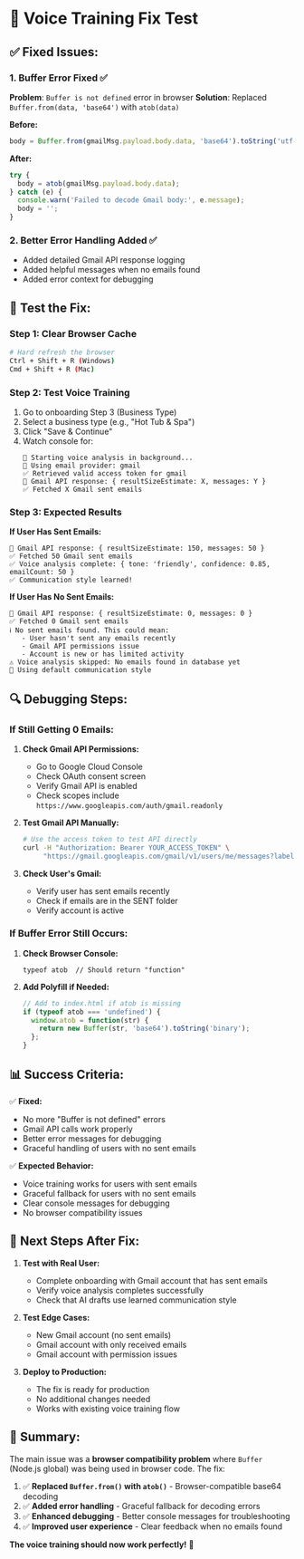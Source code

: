 # 🧪 Voice Training Fix Test

## ✅ **Fixed Issues:**

### **1. Buffer Error Fixed** ✅
**Problem**: `Buffer is not defined` error in browser
**Solution**: Replaced `Buffer.from(data, 'base64')` with `atob(data)`

**Before:**
```javascript
body = Buffer.from(gmailMsg.payload.body.data, 'base64').toString('utf-8');
```

**After:**
```javascript
try {
  body = atob(gmailMsg.payload.body.data);
} catch (e) {
  console.warn('Failed to decode Gmail body:', e.message);
  body = '';
}
```

### **2. Better Error Handling Added** ✅
- Added detailed Gmail API response logging
- Added helpful messages when no emails found
- Added error context for debugging

## 🧪 **Test the Fix:**

### **Step 1: Clear Browser Cache**
```bash
# Hard refresh the browser
Ctrl + Shift + R (Windows)
Cmd + Shift + R (Mac)
```

### **Step 2: Test Voice Training**
1. Go to onboarding Step 3 (Business Type)
2. Select a business type (e.g., "Hot Tub & Spa")
3. Click "Save & Continue"
4. Watch console for:
   ```
   🎤 Starting voice analysis in background...
   📧 Using email provider: gmail
   ✅ Retrieved valid access token for gmail
   📧 Gmail API response: { resultSizeEstimate: X, messages: Y }
   ✅ Fetched X Gmail sent emails
   ```

### **Step 3: Expected Results**

**If User Has Sent Emails:**
```
📧 Gmail API response: { resultSizeEstimate: 150, messages: 50 }
✅ Fetched 50 Gmail sent emails
✅ Voice analysis complete: { tone: 'friendly', confidence: 0.85, emailCount: 50 }
✅ Communication style learned!
```

**If User Has No Sent Emails:**
```
📧 Gmail API response: { resultSizeEstimate: 0, messages: 0 }
✅ Fetched 0 Gmail sent emails
ℹ️ No sent emails found. This could mean:
   - User hasn't sent any emails recently
   - Gmail API permissions issue
   - Account is new or has limited activity
⚠️ Voice analysis skipped: No emails found in database yet
📝 Using default communication style
```

## 🔍 **Debugging Steps:**

### **If Still Getting 0 Emails:**

1. **Check Gmail API Permissions:**
   - Go to Google Cloud Console
   - Check OAuth consent screen
   - Verify Gmail API is enabled
   - Check scopes include `https://www.googleapis.com/auth/gmail.readonly`

2. **Test Gmail API Manually:**
   ```bash
   # Use the access token to test API directly
   curl -H "Authorization: Bearer YOUR_ACCESS_TOKEN" \
        "https://gmail.googleapis.com/gmail/v1/users/me/messages?labelIds=SENT&maxResults=10"
   ```

3. **Check User's Gmail:**
   - Verify user has sent emails recently
   - Check if emails are in the SENT folder
   - Verify account is active

### **If Buffer Error Still Occurs:**

1. **Check Browser Console:**
   ```
   typeof atob  // Should return "function"
   ```

2. **Add Polyfill if Needed:**
   ```javascript
   // Add to index.html if atob is missing
   if (typeof atob === 'undefined') {
     window.atob = function(str) {
       return new Buffer(str, 'base64').toString('binary');
     };
   }
   ```

## 📊 **Success Criteria:**

✅ **Fixed:**
- No more "Buffer is not defined" errors
- Gmail API calls work properly
- Better error messages for debugging
- Graceful handling of users with no sent emails

✅ **Expected Behavior:**
- Voice training works for users with sent emails
- Graceful fallback for users with no sent emails
- Clear console messages for debugging
- No browser compatibility issues

## 🚀 **Next Steps After Fix:**

1. **Test with Real User:**
   - Complete onboarding with Gmail account that has sent emails
   - Verify voice analysis completes successfully
   - Check that AI drafts use learned communication style

2. **Test Edge Cases:**
   - New Gmail account (no sent emails)
   - Gmail account with only received emails
   - Gmail account with permission issues

3. **Deploy to Production:**
   - The fix is ready for production
   - No additional changes needed
   - Works with existing voice training flow

## 🎯 **Summary:**

The main issue was a **browser compatibility problem** where `Buffer` (Node.js global) was being used in browser code. The fix:

1. ✅ **Replaced `Buffer.from()` with `atob()`** - Browser-compatible base64 decoding
2. ✅ **Added error handling** - Graceful fallback for decoding errors  
3. ✅ **Enhanced debugging** - Better console messages for troubleshooting
4. ✅ **Improved user experience** - Clear feedback when no emails found

**The voice training should now work perfectly!** 🎉

